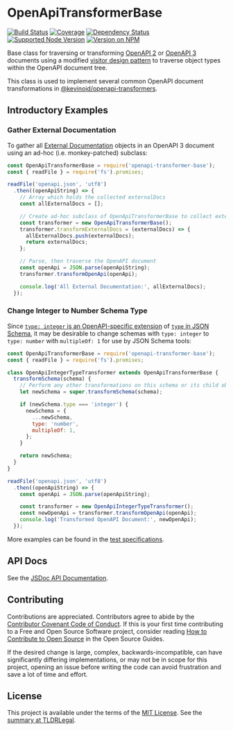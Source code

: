 OpenApiTransformerBase
======================

[![Build Status](https://img.shields.io/github/actions/workflow/status/kevinoid/openapi-transformer-base/node.js.yml?branch=main&style=flat&label=build)](https://github.com/kevinoid/openapi-transformer-base/actions?query=branch%3Amain)
[![Coverage](https://img.shields.io/codecov/c/github/kevinoid/openapi-transformer-base/main.svg?style=flat)](https://app.codecov.io/gh/kevinoid/openapi-transformer-base/branch/main)
[![Dependency Status](https://img.shields.io/librariesio/release/npm/openapi-transformer-base.svg?style=flat)](https://libraries.io/npm/openapi-transformer-base)
[![Supported Node Version](https://img.shields.io/node/v/openapi-transformer-base.svg?style=flat)](https://www.npmjs.com/package/openapi-transformer-base)
[![Version on NPM](https://img.shields.io/npm/v/openapi-transformer-base.svg?style=flat)](https://www.npmjs.com/package/openapi-transformer-base)

Base class for traversing or transforming [OpenAPI
2](https://github.com/OAI/OpenAPI-Specification/blob/main/versions/2.0.md)
or [OpenAPI
3](https://github.com/OAI/OpenAPI-Specification/blob/main/versions/3.0.2.md)
documents using a modified [visitor design
pattern](https://en.wikipedia.org/wiki/Visitor_pattern) to traverse object
types within the OpenAPI document tree.

This class is used to implement several common OpenAPI document
transformations in
[@kevinoid/openapi-transformers](https://github.com/kevinoid/openapi-transformers).


## Introductory Examples

### Gather External Documentation

To gather all [External
Documentation](https://github.com/OAI/OpenAPI-Specification/blob/main/versions/3.0.2.md#externalDocumentationObject)
objects in an OpenAPI 3 document using an ad-hoc (i.e. monkey-patched)
subclass:

```js
const OpenApiTransformerBase = require('openapi-transformer-base');
const { readFile } = require('fs').promises;

readFile('openapi.json', 'utf8')
  .then((openApiString) => {
    // Array which holds the collected externalDocs
    const allExternalDocs = [];

    // Create ad-hoc subclass of OpenApiTransformerBase to collect externalDocs
    const transformer = new OpenApiTransformerBase();
    transformer.transformExternalDocs = (externalDocs) => {
      allExternalDocs.push(externalDocs);
      return externalDocs;
    };

    // Parse, then traverse the OpenAPI document
    const openApi = JSON.parse(openApiString);
    transformer.transformOpenApi(openApi);

    console.log('All External Documentation:', allExternalDocs);
  });
```

### Change Integer to Number Schema Type

Since [`type: integer` is an OpenAPI-specific
extension](https://github.com/OAI/OpenAPI-Specification/blob/main/versions/3.0.2.md#data-types)
of [`type` in JSON
Schema](https://json-schema.org/draft/2019-09/json-schema-validation.html#rfc.section.6.1.1),
it may be desirable to change schemas with `type: integer` to `type: number`
with `multipleOf: 1` for use by JSON Schema tools:

```js
const OpenApiTransformerBase = require('openapi-transformer-base');
const { readFile } = require('fs').promises;

class OpenApiIntegerTypeTransformer extends OpenApiTransformerBase {
  transformSchema(schema) {
    // Perform any other transformations on this schema or its child objects
    let newSchema = super.transformSchema(schema);

    if (newSchema.type === 'integer') {
      newSchema = {
        ...newSchema,
        type: 'number',
        multipleOf: 1,
      };
    }

    return newSchema;
  }
}

readFile('openapi.json', 'utf8')
  .then((openApiString) => {
    const openApi = JSON.parse(openApiString);

    const transformer = new OpenApiIntegerTypeTransformer();
    const newOpenApi = transformer.transformOpenApi(openApi);
    console.log('Transformed OpenAPI Document:', newOpenApi);
  });
```

More examples can be found in the [test
specifications](https://kevinoid.github.io/openapi-transformer-base/spec).


## API Docs

See the [JSDoc API
Documentation](https://kevinoid.github.io/openapi-transformer-base/api).


## Contributing

Contributions are appreciated.  Contributors agree to abide by the [Contributor
Covenant Code of
Conduct](https://www.contributor-covenant.org/version/1/4/code-of-conduct.html).
If this is your first time contributing to a Free and Open Source Software
project, consider reading [How to Contribute to Open
Source](https://opensource.guide/how-to-contribute/)
in the Open Source Guides.

If the desired change is large, complex, backwards-incompatible, can have
significantly differing implementations, or may not be in scope for this
project, opening an issue before writing the code can avoid frustration and
save a lot of time and effort.


## License

This project is available under the terms of the [MIT License](LICENSE.txt).
See the [summary at TLDRLegal](https://tldrlegal.com/license/mit-license).
